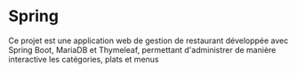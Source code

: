 # Spring
Ce projet est une application web de gestion de restaurant développée avec Spring Boot, MariaDB et Thymeleaf, permettant d'administrer de manière interactive les catégories, plats et menus
